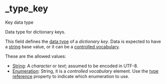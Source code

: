 # _type_key

Key data type

Data type for dictionary keys.

This field defines the [data type](_dict_key) of a *dictionary key*. Data is expected to have a [string](_type_string) base value, or it can be a [controlled vocabulary](_type_enum).

These are the allowed values:

- [String](_type_string): A *character* or *text*; assumed to be encoded in UTF-8.
- [Enumeration](_type_enum): String, it is a *controlled vocabulary* element. Use the [type reference](_kind) property to indicate which enumeration to use.